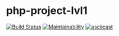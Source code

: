 # php-project-lvl1

[![Build Status](https://travis-ci.org/DAS27/php-project-lvl1.svg?branch=master)](https://travis-ci.org/DAS27/php-project-lvl1)
[![Maintainability](https://api.codeclimate.com/v1/badges/5420754223313dcb5b9d/maintainability)](https://codeclimate.com/github/DAS27/php-project-lvl1/maintainability)
[![asciicast](https://asciinema.org/a/ntkveStpLLQDm3pVcGZv3tJ3S.svg)](https://asciinema.org/a/ntkveStpLLQDm3pVcGZv3tJ3S)